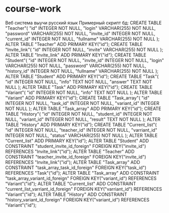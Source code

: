 # course-work
Веб система выучи русский язык
Примерный скрипт бд:
CREATE TABLE "Teacher"(
    "id" INTEGER NOT NULL,
    "login" VARCHAR(255) NOT NULL,
    "password" VARCHAR(255) NOT NULL,
    "invite_id" INTEGER NOT NULL,
    "current_id" INTEGER NOT NULL,
    "fullname" VARCHAR(255) NOT NULL
);
ALTER TABLE
    "Teacher" ADD PRIMARY KEY("id");
CREATE TABLE "Invite_link"(
    "id" INTEGER NOT NULL,
    "invite" VARCHAR(255) NOT NULL
);
ALTER TABLE
    "Invite_link" ADD PRIMARY KEY("id");
CREATE TABLE "Student"(
    "id" INTEGER NOT NULL,
    "invite_id" INTEGER NOT NULL,
    "login" VARCHAR(255) NOT NULL,
    "password" VARCHAR(255) NOT NULL,
    "history_id" INTEGER NOT NULL,
    "fullname" VARCHAR(255) NOT NULL
);
ALTER TABLE
    "Student" ADD PRIMARY KEY("id");
CREATE TABLE "Task"(
    "id" INTEGER NOT NULL,
    "info" TEXT NOT NULL,
    "answer" TEXT NOT NULL
);
ALTER TABLE
    "Task" ADD PRIMARY KEY("id");
CREATE TABLE "Variant"(
    "id" INTEGER NOT NULL,
    "info" TEXT NOT NULL
);
ALTER TABLE
    "Variant" ADD PRIMARY KEY("id");
CREATE TABLE "Task_array"(
    "id" INTEGER NOT NULL,
    "task_id" INTEGER NOT NULL,
    "variant_id" INTEGER NOT NULL
);
ALTER TABLE
    "Task_array" ADD PRIMARY KEY("id");
CREATE TABLE "History"(
    "id" INTEGER NOT NULL,
    "student_id" INTEGER NOT NULL,
    "variant_id" INTEGER NOT NULL,
    "result" TEXT NOT NULL
);
ALTER TABLE
    "History" ADD PRIMARY KEY("id");
CREATE TABLE "Current_list"(
    "id" INTEGER NOT NULL,
    "teacher_id" INTEGER NOT NULL,
    "varriant_id" INTEGER NOT NULL,
    "status" VARCHAR(255) NOT NULL
);
ALTER TABLE
    "Current_list" ADD PRIMARY KEY("id");
ALTER TABLE
    "Student" ADD CONSTRAINT "student_invite_id_foreign" FOREIGN KEY("invite_id") REFERENCES "Invite_link"("id");
ALTER TABLE
    "Teacher" ADD CONSTRAINT "teacher_invite_id_foreign" FOREIGN KEY("invite_id") REFERENCES "Invite_link"("id");
ALTER TABLE
    "Task_array" ADD CONSTRAINT "task_array_task_id_foreign" FOREIGN KEY("task_id") REFERENCES "Task"("id");
ALTER TABLE
    "Task_array" ADD CONSTRAINT "task_array_variant_id_foreign" FOREIGN KEY("variant_id") REFERENCES "Variant"("id");
ALTER TABLE
    "Current_list" ADD CONSTRAINT "current_list_varriant_id_foreign" FOREIGN KEY("varriant_id") REFERENCES "Variant"("id");
ALTER TABLE
    "History" ADD CONSTRAINT "history_variant_id_foreign" FOREIGN KEY("variant_id") REFERENCES "Variant"("id");

